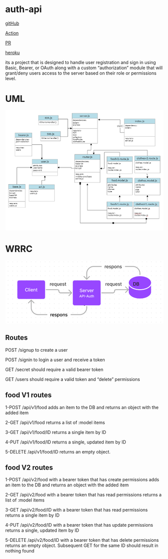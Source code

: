 # auth-api
[gitHub]()

[Action]()

[PR]()

[heroku]()

its a project that is designed to handle user registration and sign in using Basic, Bearer, or OAuth along with a custom “authorization” module that will grant/deny users access to the server based on their role or permissions level.

# UML
![](./Screenshot%20(220).png)

# WRRC
![](./WRRC.png)



## Routes

POST /signup to create a user

POST /signin to login a user and receive a token

GET /secret should require a valid bearer token

GET /users should require a valid token and “delete” permissions

## food V1 routes

1-POST /api/v1/food adds an item to the DB and returns an object with the added item

2-GET /api/v1/food returns a list of :model items

3-GET /api/v1/food/ID returns a single item by ID

4-PUT /api/v1/food/ID returns a single, updated item by ID

5-DELETE /api/v1/food/ID returns an empty object. 

## food V2 routes

1-POST /api/v2/food with a bearer token that has create permissions adds an item to the DB and returns an object with the added item

2-GET /api/v2/food with a bearer token that has read permissions returns a list of :model items

3-GET /api/v2/food/ID with a bearer token that has read permissions returns a single item by ID

4-PUT /api/v2/food/ID with a bearer token that has update permissions returns a single, updated item by ID

5-DELETE /api/v2/food/ID with a bearer token that has delete permissions returns an empty object. Subsequent GET for the same ID should result in nothing found

